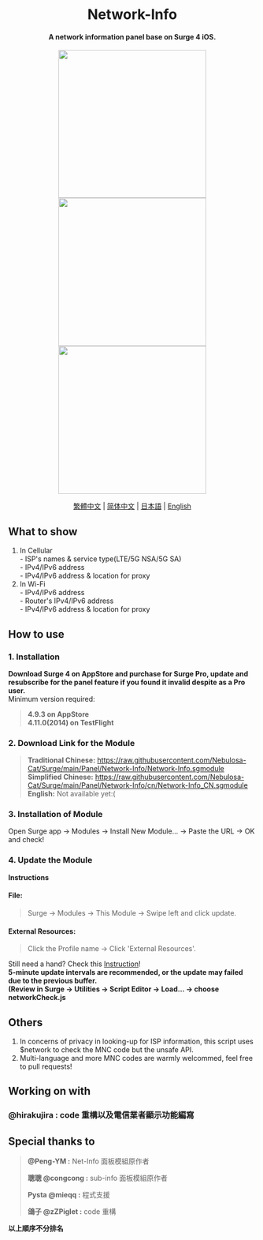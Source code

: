 <h1 align="center">Network-Info</h1>

<h4 align="center">A network information panel base on Surge 4 iOS. </h4>

<p align="center">
<img src="https://raw.githubusercontent.com/Nebulosa-Cat/Surge/main/Panel/Network-Info/img/Cell.PNG" width="300"></img>
<img src="https://raw.githubusercontent.com/Nebulosa-Cat/Surge/main/Panel/Network-Info/img/wifi.PNG" width="300"></img>
<img src="https://raw.githubusercontent.com/Nebulosa-Cat/Surge/main/Panel/Network-Info/img/error.PNG" width="300"></img>
</p>
<p align="center">
  <a href="/Panel/Network-Info/README.md">繁體中文</a> |
  <a href="/Panel/Network-Info/READMEs/README.cn.md">简体中文</a> |
  <a href="/Panel/Network-Info/READMEs/READMEs/README.jpn.md">日本語</a> |
  <a href="/Panel/Network-Info/READMEs/READMEs/README.en.md">English</a>
</p>

## What to show
1. In Cellular<br>- ISP's names & service type(LTE/5G NSA/5G SA)<br>- IPv4/IPv6 address<br>- IPv4/IPv6 address & location for proxy
2. In Wi-Fi<br>- IPv4/IPv6 address<br>- Router's IPv4/IPv6 address<br>- IPv4/IPv6 address & location for proxy

## How to use
### 1. Installation
**Download Surge 4 on AppStore and purchase for Surge Pro, update and resubscribe for the panel feature if you found it invalid despite as a Pro user.**<br>
Minimum version required:<br>
>**4.9.3 on AppStore**<br>
>**4.11.0(2014) on TestFlight**
### 2. Download Link for the Module
> **Traditional Chinese:** https://raw.githubusercontent.com/Nebulosa-Cat/Surge/main/Panel/Network-Info/Network-Info.sgmodule<br>
> **Simplified Chinese:** https://raw.githubusercontent.com/Nebulosa-Cat/Surge/main/Panel/Network-Info/cn/Network-Info_CN.sgmodule<br>
> **English:** Not available yet:(<br>
### 3. Installation of Module
Open Surge app -> Modules -> Install New Module... -> Paste the URL -> OK and check!
### 4. Update the Module
**Instructions**<br>
#### File: 
>Surge -> Modules -> This Module -> Swipe left and click update.<br>
#### External Resources:
>Click the Profile name -> Click 'External Resources'. <br>

Still need a hand? Check this [Instruction](https://www.jkg.tw/p3604/)! <br>
**5-minute update intervals are recommended, or the update may failed due to the previous buffer.<br>
(Review in Surge -> Utilities -> Script Editor -> Load... -> choose networkCheck.js**


## Others
1. In concerns of privacy in looking-up for ISP information, this script uses $network to check the MNC code but the unsafe API.
2. Multi-language and more MNC codes are warmly welcommed, feel free to pull requests!

## Working on with
### **@hirakujira :**  code 重構以及電信業者顯示功能編寫
## Special thanks to
> **@Peng-YM :** Net-Info 面板模組原作者<br>
>
> **聰聰 @congcong :** sub-info 面板模組原作者<br>
> 
> **Pysta @mieqq :** 程式支援<br>
> 
> **鴿子 @zZPiglet :** code 重構 <br>

__以上順序不分排名__
